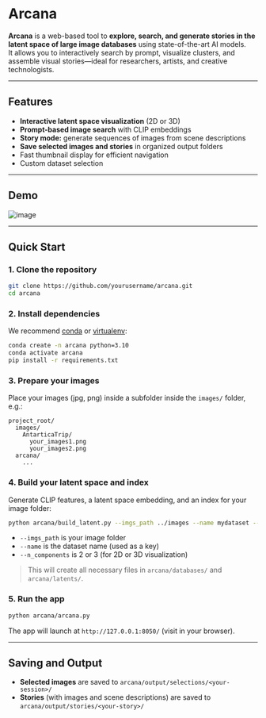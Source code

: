 # Arcana

**Arcana** is a web-based tool to **explore, search, and generate stories in the latent space of large image databases** using state-of-the-art AI models.  
It allows you to interactively search by prompt, visualize clusters, and assemble visual stories—ideal for researchers, artists, and creative technologists.

---

## Features

- **Interactive latent space visualization** (2D or 3D)
- **Prompt-based image search** with CLIP embeddings
- **Story mode:** generate sequences of images from scene descriptions
- **Save selected images and stories** in organized output folders
- Fast thumbnail display for efficient navigation
- Custom dataset selection

---

## Demo

![image](https://github.com/user-attachments/assets/9977b27d-501e-49ac-9ebc-60bb8d42a467)

---

## Quick Start

### 1. **Clone the repository**

```bash
git clone https://github.com/yourusername/arcana.git
cd arcana
```

### 2. **Install dependencies**

We recommend [conda](https://docs.conda.io/en/latest/miniconda.html) or [virtualenv](https://docs.python.org/3/library/venv.html):

```bash
conda create -n arcana python=3.10
conda activate arcana
pip install -r requirements.txt
```

### 3. **Prepare your images**

Place your images (jpg, png) inside a subfolder inside the `images/` folder, e.g.:

```
project_root/
  images/
    AntarticaTrip/
      your_images1.png
      your_images2.png
  arcana/
    ...
```

### 4. **Build your latent space and index**

Generate CLIP features, a latent space embedding, and an index for your image folder:

```bash
python arcana/build_latent.py --imgs_path ../images --name mydataset --n_components 2
```
- `--imgs_path` is your image folder
- `--name` is the dataset name (used as a key)
- `--n_components` is 2 or 3 (for 2D or 3D visualization)

> This will create all necessary files in `arcana/databases/` and `arcana/latents/`.

### 5. **Run the app**

```bash
python arcana/arcana.py
```

The app will launch at `http://127.0.0.1:8050/` (visit in your browser).

---

## Saving and Output

- **Selected images** are saved to `arcana/output/selections/<your-session>/`
- **Stories** (with images and scene descriptions) are saved to `arcana/output/stories/<your-story>/`
